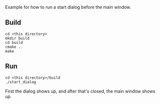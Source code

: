 Example for how to run a start dialog before the main window.

## Build

    cd <this directory>
    mkdir build
    cd build
    cmake ..
    make

## Run

    cd <this directory>/build
    ./start_dialog

First the dialog shows up, and after that's closed, the main window shows up.
